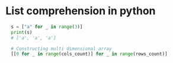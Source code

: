 # List comprehension in python

```python
  s = ["a" for _ in range(3)]
  print(s)
  # ['a', 'a', 'a']

  # Constructing multi dimensional array
  [[0 for _ in range(cols_count)] for _ in range(rows_count)]
```